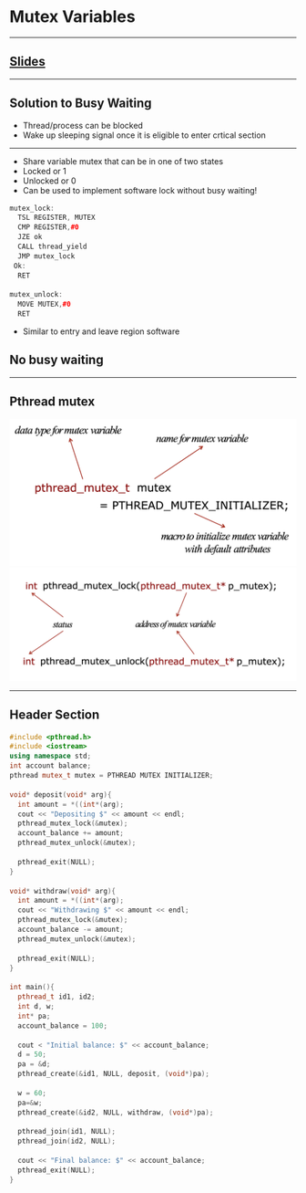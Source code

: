 # Mutex Variables
---

## [Slides](https://redhawks-my.sharepoint.com/:p:/g/personal/bowermanjess_seattleu_edu/EbkUmz959UNLqvqoHW_q1_8Bnor80yM2_Am2GHAxlwEpXQ?e=lRsTA6)
---

## Solution to Busy Waiting

- Thread/process can be blocked
- Wake up sleeping signal once it is eligible to enter crtical section

---

- Share variable mutex that can be in one of two states
- Locked or 1
- Unlocked or 0
- Can be used to implement software lock without busy waiting!

```c++
mutex_lock:
  TSL REGISTER, MUTEX
  CMP REGISTER,#0
  JZE ok
  CALL thread_yield
  JMP mutex_lock
 Ok:
  RET
  
mutex_unlock:
  MOVE MUTEX,#0
  RET
```
- Similar to entry and leave region software
## No busy waiting

---
## Pthread mutex

![Computing Systems!](https://github.com/jbowerman23/Computing-Systems/blob/55ca57d0ef7fc2e92f90f3c7730b03210f91a263/images/mutex_1.png)
![Computing Systems!](https://github.com/jbowerman23/Computing-Systems/blob/55ca57d0ef7fc2e92f90f3c7730b03210f91a263/images/mutex_2.png)

---
## Header Section

```c++
#include <pthread.h>
#include <iostream>
using namespace std;
int account balance;
pthread mutex_t mutex = PTHREAD MUTEX INITIALIZER;

void* deposit(void* arg){
  int amount = *((int*(arg);
  cout << "Depositing $" << amount << endl;
  pthread_mutex_lock(&mutex);
  account_balance += amount;
  pthread_mutex_unlock(&mutex);
  
  pthread_exit(NULL);
}

void* withdraw(void* arg){
  int amount = *((int*(arg);
  cout << "Withdrawing $" << amount << endl;
  pthread_mutex_lock(&mutex);
  account_balance -= amount;
  pthread_mutex_unlock(&mutex);
  
  pthread_exit(NULL);
}

int main(){
  pthread_t id1, id2;
  int d, w;
  int* pa;
  account_balance = 100;
  
  cout < "Initial balance: $" << account_balance;
  d = 50;
  pa = &d;
  pthread_create(&id1, NULL, deposit, (void*)pa);
  
  w = 60;
  pa=&w;
  pthread_create(&id2, NULL, withdraw, (void*)pa);
  
  pthread_join(id1, NULL);
  pthread_join(id2, NULL);
  
  cout << "Final balance: $" << account_balance;
  pthread_exit(NULL);
}
```




